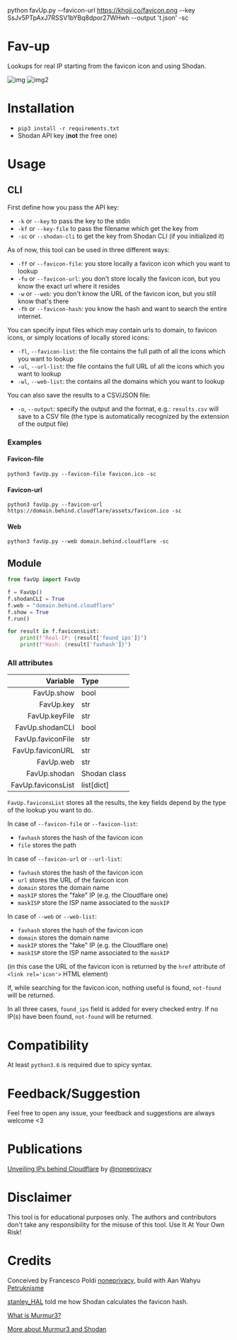 python favUp.py --favicon-url https://khojj.co/favicon.png --key SsJv5PTpAxJ7RSSV1bYBq8dpor27WHwh --output 't.json' -sc

# Fav-up
Lookups for real IP starting from the favicon icon and using Shodan.

![img](https://i.imgur.com/ejPmx8T.png)
![img2](https://i.imgur.com/7wf5AL7.png)

# Installation
- `pip3 install -r requirements.txt`
- Shodan API key (**not** the free one)

# Usage

## CLI
First define how you pass the API key:

- `-k` or `--key` to pass the key to the stdin
- `-kf` or `--key-file` to pass the filename which get the key from
- `-sc` or `--shodan-cli` to get the key from Shodan CLI (if you initialized it)

As of now, this tool can be used in three different ways:

- `-ff` or `--favicon-file`: you store locally a favicon icon which you want to lookup
- `-fu` or `--favicon-url`: you don't store locally the favicon icon, but you know the exact url where it resides
- `-w` or `--web`: you don't know the URL of the favicon icon, but you still know that's there
- `-fh` or `--favicon-hash`: you know the hash and want to search the entire internet.

You can specify input files which may contain urls to domain, to favicon icons, or simply locations of locally stored icons:

- `-fl`, `--favicon-list`: the file contains the full path of all the icons which you want to lookup
- `-ul`, `--url-list`: the file contains the full URL of all the icons which you want to lookup
- `-wl`, `--web-list`: the contains all the domains which you want to lookup

You can also save the results to a CSV/JSON file:

- `-o`, `--output`: specify the output and the format, e.g.: `results.csv` will save to a CSV file (the type is automatically recognized by the extension of the output file)

### Examples
#### Favicon-file
`python3 favUp.py --favicon-file favicon.ico -sc`

#### Favicon-url
`python3 favUp.py --favicon-url https://domain.behind.cloudflare/assets/favicon.ico -sc`

#### Web
`python3 favUp.py --web domain.behind.cloudflare -sc`


## Module

```python
from favUp import FavUp

f = FavUp()          
f.shodanCLI = True
f.web = "domain.behind.cloudflare"
f.show = True 
f.run()

for result in f.faviconsList:
    print(f"Real-IP: {result['found_ips']}")
    print(f"Hash: {result['favhash']}")
```

### All attributes
| Variable | Type |
|-:|:-|
| FavUp.show         | bool
| FavUp.key          | str
| FavUp.keyFile      | str
| FavUp.shodanCLI    | bool
| FavUp.faviconFile  | str
| FavUp.faviconURL   | str
| FavUp.web          | str
| FavUp.shodan       | Shodan class
| FavUp.faviconsList | list[dict]

`FavUp.faviconsList` stores all the results, the key fields depend by the type of the lookup you want to do.

In case of `--favicon-file` or `--favicon-list`:

- `favhash` stores the hash of the favicon icon
- `file` stores the path

In case of `--favicon-url` or `--url-list`:

- `favhash` stores the hash of the favicon icon
- `url` stores the URL of the favicon icon
- `domain` stores the domain name
- `maskIP` stores the "fake" IP (e.g. the Cloudflare one)
- `maskISP` store the ISP name associated to the `maskIP`

In case of `--web` or `--web-list`:

- `favhash` stores the hash of the favicon icon
- `domain` stores the domain name
- `maskIP` stores the "fake" IP (e.g. the Cloudflare one)
- `maskISP` store the ISP name associated to the `maskIP`

(in this case the URL of the favicon icon is returned by the `href` attribute of `<link rel='icon'>` HTML element)

If, while searching for the favicon icon, nothing useful is found, `not-found` will be returned.

In all three cases, `found_ips` field is added for every checked entry. If no IP(s) have been found, `not-found` will be returned.

# Compatibility
At least `python3.6` is required due to spicy syntax.

# Feedback/Suggestion
Feel free to open any issue, your feedback and suggestions are always welcome <3

# Publications

[Unveiling IPs behind Cloudflare](https://pielco11.ovh/posts/cloud-hunting/) by [@noneprivacy](https://twitter.com/noneprivacy)

# Disclaimer 
This tool is for educational purposes only. The authors and contributors don't take any responsibility for the misuse of this tool. Use It At Your Own Risk! 

# Credits

Conceived by Francesco Poldi [noneprivacy](https://twitter.com/noneprivacy), build with Aan Wahyu [Petruknisme](https://twitter.com/petruknisme)

[stanley_HAL](https://twitter.com/stanley_HAL) told me how Shodan calculates the favicon hash.

[What is Murmur3?](https://www.sderosiaux.com/articles/2017/08/26/the-murmur3-hash-function--hashtables-bloom-filters-hyperloglog/)

[More about Murmur3 and Shodan](https://www.cnblogs.com/miaodaren/p/9177379.html)
